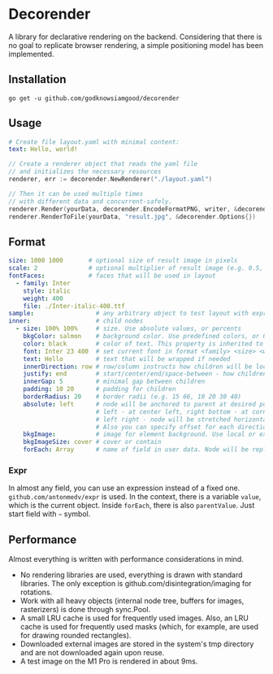 # Decorender

A library for declarative rendering on the backend. Considering that there is no goal to replicate browser rendering, a simple positioning model has been implemented.


## Installation

    go get -u github.com/godknowsiamgood/decorender

## Usage

```yaml
# Create file layout.yaml with minimal content:
text: Hello, world!
```

```go
// Create a renderer object that reads the yaml file 
// and initializes the necessary resources
renderer, err := decorender.NewRenderer("./layout.yaml")

// Then it can be used multiple times 
// with different data and concurrent-safely.
renderer.Render(yourData, decorender.EncodeFormatPNG, writer, &decorender.Options{})
renderer.RenderToFile(yourData, "result.jpg", &decorender.Options{})
```

## Format

```yaml
size: 1000 1000       # optional size of result image in pixels
scale: 2              # optional multiplier of result image (e.g. 0.5, 1.5, 10)
fontFaces:            # faces that will be used in layout
  - family: Inter
    style: italic
    weight: 400
    file: ./Inter-italic-400.ttf
sample:                 # any arbitrary object to test layout with expr templates
inner:                  # child nodes
  - size: 100% 100%     # size. Use absolute values, or percents
    bkgColor: salmon    # background color. Use predefined colors, or 0xaabbcc, 0xaabbccff
    color: black        # color of text. This property is inherited to all children
    font: Inter 23 400  # set current font in format <family> <size> <weight>. Every part is optional, except single number will be interpreted as size
    text: Hello         # text that will be wrapped if needed
    innerDirection: row # row/column instructs how children will be located
    justify: end        # start/center/end/space-between - how children will be positioned
    innerGap: 5         # minimal gap between children
    padding: 10 20      # padding for children
    borderRadius: 20    # border radii (e.g. 15 66, 10 20 30 40)
    absolute: left      # node will be anchored to parent at desired position, e.g.
                        # left - at center left, right bottom - at corner,
                        # left right - node will be stretched horizontally.
                        # Also you can specify offset for each direction, e.g. left/-10 top/55
    bkgImage:           # image for element background. Use local or external file starting with https://
    bkgImageSize: cover # cover or contain
    forEach: Array      # name of field in user data. Node will be replicated accordingly
```

### Expr
In almost any field, you can use an expression instead of a fixed one. `github.com/antonmedv/expr` is used. In the context, there is a variable `value`, which is the current object. Inside `forEach`, there is also `parentValue`. Just start field with `~` symbol.

## Performance

Almost everything is written with performance considerations in mind.
 * No rendering libraries are used, everything is drawn with standard libraries. The only exception is github.com/disintegration/imaging for rotations.
 * Work with all heavy objects (internal node tree, buffers for images, rasterizers) is done through sync.Pool.
 * A small LRU cache is used for frequently used images. Also, an LRU cache is used for frequently used masks (which, for example, are used for drawing rounded rectangles).
 * Downloaded external images are stored in the system's tmp directory and are not downloaded again upon reuse.
 * A test image on the M1 Pro is rendered in about 9ms.

